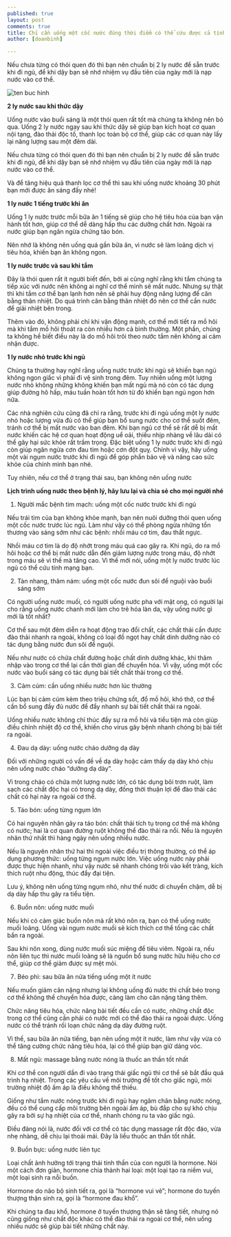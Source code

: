 ```yaml
---
published: true
layout: post
comments: true
title: Chỉ cần uống một cốc nước đúng thời điểm có thể cứu được cả tính mạng của bạn
author: [doanbinh] 

---
```

Nếu chưa từng có thói quen đó thì bạn nên chuẩn bị 2 ly nước để sẵn trước khi đi ngủ, để khi dậy bạn sẽ nhớ nhiệm vụ đầu tiên của ngày mới là nạp nước vào cơ thể.

![ten buc hinh](https://static.phunugiadinh.vn/wp-content/uploads/2017/05/uong-nuoc-dung-cach-1.jpg "ten buc hinh")

**2 ly nước sau khi thức dậy**

Uống nước vào buổi sáng là một thói quen rất tốt mà chúng ta không nên bỏ qua. Uống 2 ly nước ngay sau khi thức dậy sẽ giúp bạn kích hoạt cơ quan nội tạng, đào thải độc tố, thanh lọc toàn bộ cơ thể, giúp các cơ quan này lấy lại năng lượng sau một đêm dài.

Nếu chưa từng có thói quen đó thì bạn nên chuẩn bị 2 ly nước để sẵn trước khi đi ngủ, để khi dậy bạn sẽ nhớ nhiệm vụ đầu tiên của ngày mới là nạp nước vào cơ thể.

Và để tăng hiệu quả thanh lọc cơ thể thì sau khi uống nước khoảng 30 phút bạn mới được ăn sáng đấy nhé!

**1 ly nước 1 tiếng trước khi ăn**

Uống 1 ly nước trước mỗi bữa ăn 1 tiếng sẽ giúp cho hệ tiêu hóa của bạn vận hành tốt hơn, giúp cơ thể dễ dàng hấp thu các dưỡng chất hơn. Ngoài ra nước giúp bạn ngăn ngừa chứng táo bón.

Nên nhớ là không nên uống quá gần bữa ăn, vì nước sẽ làm loãng dịch vị tiêu hóa, khiến bạn ăn không ngon.

**1 ly nước trước và sau khi tắm**

Đây là thói quen rất ít người biết đến, bởi ai cũng nghĩ rằng khi tắm chúng ta tiếp xúc với nước nên không ai nghĩ cơ thể mình sẽ mất nước. Nhưng sự thật thì khi tắm cơ thể bạn lạnh hơn nên sẽ phải huy động năng lượng để cân bằng thân nhiệt. Do quá trình cân bằng thân nhiệt đó nên cơ thể cần nước để giải nhiệt bên trong.

Thêm vào đó, không phải chỉ khi vận động mạnh, cơ thể mới tiết ra mồ hôi mà khi tắm mồ hôi thoát ra còn nhiều hơn cả bình thường. Một phần, chúng ta không hề biết điều này là do mồ hôi trôi theo nước tắm nên không ai cảm nhận được.

**1 ly nước nhỏ trước khi ngủ**

Chúng ta thường hay nghĩ rằng uống nước trước khi ngủ sẽ khiến bạn ngủ không ngon giấc vì phải đi vệ sinh trong đêm. Tuy nhiên uống một lượng nước nhỏ không những không khiến bạn mất ngủ mà nó còn có tác dụng giúp đường hô hấp, máu tuần hoàn tốt hơn từ đó khiến bạn ngủ ngon hơn nữa.

Các nhà nghiên cứu cũng đã chỉ ra rằng, trước khi đi ngủ uống một ly nước nhỏ hoặc lượng vừa đủ có thể giúp bạn bổ sung nước cho cơ thể suốt đêm, tránh cơ thể bị mất nước vào ban đêm. Khi bạn ngủ cơ thể sẽ rất dễ bị mất nước khiến các hệ cơ quan hoạt động uể oải, thiếu nhịp nhàng về lâu dài có thể gây hại sức khỏe rất trầm trọng. Đặc biệt uống 1 ly nước trước khi đi ngủ còn giúp ngăn ngừa cơn đau tim hoặc cơn đột quỵ. Chính vì vậy, hãy uống một vài ngụm nước trước khi đi ngủ để góp phần bảo vệ và nâng cao sức khỏe của chính mình bạn nhé.

Tuy nhiên, nếu cơ thể ở trạng thái sau, bạn không nên uống nước

**Lịch trình uống nước theo bệnh lý, hãy lưu lại và chia sẻ cho mọi người nhé**

1. Người mắc bệnh tim mạch: uống một cốc nước trước khi đi ngủ

Nếu trái tim của bạn không khỏe mạnh, bạn nên nuôi dưỡng thói quen uống một cốc nước trước lúc ngủ. Làm như vậy có thể phòng ngừa những tổn thương vào sáng sớm như các bệnh: nhồi máu cơ tim, đau thắt ngực.

Nhồi máu cơ tim là do độ nhớt trong máu quá cao gây ra. Khi ngủ, do ra mồ hôi hoặc cơ thể bị mất nước dẫn đến giảm lượng nước trong máu, độ nhớt trong máu sẽ vì thế mà tăng cao. Vì thế mới nói, uống một ly nước trước lúc ngủ có thể cứu tính mạng bạn.

2. Tàn nhang, thâm nám: uống một cốc nước đun sôi để nguội vào buổi sáng sớm

Có người uống nước muối, có người uống nước pha với mật ong, có người lại cho rằng uống nước chanh mới làm cho trẻ hóa làn da, vậy uống nước gì mới là tốt nhất?

Cơ thể sau một đêm diễn ra hoạt động trao đổi chất, các chất thải cần được đào thải nhanh ra ngoài, không có loại đồ ngọt hay chất dinh dưỡng nào có tác dụng bằng nước đun sôi để nguội.

Nếu như nước có chứa chất đường hoặc chất dinh dưỡng khác, khi thâm nhập vào trong cơ thể lại cần thời gian để chuyển hóa. Vì vậy, uống một cốc nước vào buổi sáng có tác dụng bài tiết chất thải trong cơ thể.

3. Cảm cúm: cần uống nhiều nước hơn lúc thường

Lúc bạn bị cảm cúm kèm theo triệu chứng sốt, đổ mồ hôi, khó thở, cơ thể cần bổ sung đầy đủ nước để đẩy nhanh sự bài tiết chất thải ra ngoài.

Uống nhiều nước không chỉ thúc đẩy sự ra mồ hôi và tiểu tiện mà còn giúp điều chỉnh nhiệt độ cơ thể, khiến cho virus gây bệnh nhanh chóng bị bài tiết ra ngoài.

4. Đau dạ dày: uống nước cháo dưỡng dạ dày

Đối với những người có vấn đề về dạ dày hoặc cảm thấy dạ dày khó chịu nên uống nước cháo “dưỡng dạ dày”.

Vì trong cháo có chứa một lượng nước lớn, có tác dụng bôi trơn ruột, làm sạch các chất độc hại có trong dạ dày, đồng thời thuận lợi để đào thải các chất có hại này ra ngoài cơ thể.

5. Táo bón: uống từng ngụm lớn

Có hai nguyên nhân gây ra táo bón: chất thải tích tụ trong cơ thể mà không có nước; hai là cơ quan đường ruột không thể đào thải ra nổi. Nếu là nguyên nhân thứ nhất thì hàng ngày nên uống nhiều nước.

Nếu là nguyên nhân thứ hai thì ngoài việc điều trị thông thường, có thể áp dụng phương thức: uống từng ngụm nước lớn. Việc uống nước này phải được thực hiện nhanh, như vậy nước sẽ nhanh chóng trôi vào kết tràng, kích thích ruột nhu động, thúc đẩy đại tiện.

Lưu ý, không nên uống từng ngụm nhỏ, như thế nước di chuyển chậm, dễ bị dạ dày hấp thu gây ra tiểu tiện.

6. Buồn nôn: uống nước muối

Nếu khi có cảm giác buồn nôn mà rất khó nôn ra, bạn có thể uống nước muối loãng. Uống vài ngụm nước muối sẽ kích thích cơ thể tống các chất bẩn ra ngoài.

Sau khi nôn xong, dùng nước muối súc miệng để tiêu viêm. Ngoài ra, nếu nôn liên tục thì nước muối loãng sẽ là nguồn bổ sung nước hữu hiệu cho cơ thể, giúp cơ thể giảm được sự mệt mỏi.

7. Béo phì: sau bữa ăn nửa tiếng uống một ít nước

Nếu muốn giảm cân nặng nhưng lại không uống đủ nước thì chất béo trong cơ thể không thể chuyển hóa được, càng làm cho cân nặng tăng thêm.

Chức năng tiêu hóa, chức năng bài tiết đều cần có nước, những chất độc trong cơ thể cũng cần phải có nước mới có thể đào thải ra ngoài được. Uống nước có thể tránh rối loạn chức năng dạ dày đường ruột.

Vì thế, sau bữa ăn nửa tiếng, bạn nên uống một ít nước, làm như vậy vừa có thể tăng cường chức năng tiêu hóa, lại có thể giúp bạn giữ dáng vóc.

8. Mất ngủ: massage bằng nước nóng là thuốc an thần tốt nhất

Khi cơ thể con người dần đi vào trạng thái giấc ngủ thì cơ thể sẽ bắt đầu quá trình hạ nhiệt. Trong các yêu cầu về môi trường để tốt cho giấc ngủ, môi trường nhiệt độ ấm áp là điều không thể thiếu.

Giống như tắm nước nóng trước khi đi ngủ hay ngâm chân bằng nước nóng, đều có thể cung cấp môi trường bên ngoài ấm áp, bù đắp cho sự khó chịu gây ra bởi sự hạ nhiệt của cơ thể, nhanh chóng ru ta vào giấc ngủ.

Điều đáng nói là, nước đối với cơ thể có tác dụng massage rất độc đáo, vừa nhẹ nhàng, dễ chịu lại thoải mái. Đây là liều thuốc an thần tốt nhất.

9. Buồn bực: uống nước liên tục

Loại chất ảnh hưởng tới trạng thái tinh thần của con người là hormone. Nói một cách đơn giản, hormone chia thành hai loại: một loại tạo ra niềm vui, một loại sinh ra nỗi buồn.

Hormone do não bộ sinh tiết ra, gọi là “hormone vui vẻ”; hormone do tuyến thượng thận sinh ra, gọi là “hormone đau khổ”.

Khi chúng ta đau khổ, hormone ở tuyến thượng thận sẽ tăng tiết, nhưng nó cũng giống như chất độc khác có thể đào thải ra ngoài cơ thể, nên uống nhiều nước sẽ giúp bài tiết những chất này.